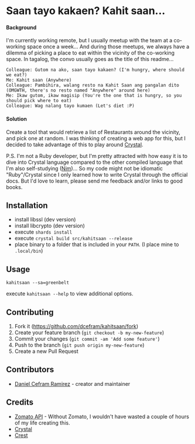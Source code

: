 # Saan tayo kakaen? Kahit saan...

#### Background

I'm currently working remote, but I usually meetup with the team at a co-working space once a week... And during those meetups, we always have a dilemma of picking a place to eat within the vicinity of the co-working space. In tagalog, the convo usually goes as the title of this readme...

```
Colleague: Gutom na ako, saan tayo kakaen? (I'm hungry, where should we eat?)
Me: Kahit saan (Anywhere)
Colleague: Pambihira, walang resto na Kahit Saan ang pangalan dito (OMGWTH, there's no resto named "Anywhere" around here)
Me: Ikaw gutom, ikaw magisip (You're the one that is hungry, so you should pick where to eat)
Colleague: Wag nalang tayo kumaen (Let's diet :P)
```

#### Solution

Create a tool that would retrieve a list of Restaurants around the vicinity, and pick one at random. I was thinking of creating a web app for this, but I decided to take advantage of this to play around [Crystal](https://crystal-lang.org).

P.S. I'm not a Ruby developer, but I'm pretty attracted with how easy it is to dive into Crystal language compared to the other compiled language that I'm also self-studying ([Nim](https://nim-lang.org))... So my code might not be idiomatic "Ruby"/Crystal since I only learned how to write Crystal through the official docs. But I'd love to learn, please send me feedback and/or links to good books.

## Installation

- install libssl (dev version)
- install libcrypto (dev version)
- execute `shards install`
- execute `crystal build src/kahitsaan --release`
- place binary to a folder that is included in your `PATH`. (I place mine to `.local/bin`)

## Usage

`kahitsaan --sa=greenbelt`

execute `kahitsaan --help` to view additional options.

## Contributing

1. Fork it (<https://github.com/dcefram/kahitsaan/fork>)
2. Create your feature branch (`git checkout -b my-new-feature`)
3. Commit your changes (`git commit -am 'Add some feature'`)
4. Push to the branch (`git push origin my-new-feature`)
5. Create a new Pull Request

## Contributors

- [Daniel Cefram Ramirez](https://github.com/dcefram) - creator and maintainer

## Credits

- [Zomato API](https://developers.zomato.com/api) - Without Zomato, I wouldn't have wasted a couple of hours of my life creating this.
- [Crystal](https://crystal-lang.org)
- [Crest](https://github.com/mamantoha/crest)
